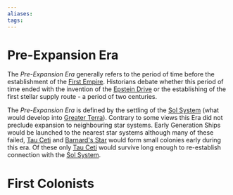```yaml
---
aliases:
tags:
---
```


# Pre-Expansion Era

The *Pre-Expansion Era* generally refers  to the period of time before the establishment of the [First Empire](first-empire.md). Historians debate whether this period of time ended with the invention of the [Epstein Drive](epstein-drive.md) or the establishing of the first stellar supply route - a period of two centuries.  

The *Pre-Expansion Era* is defined by the settling of the [Sol System](greater-terra.md) (what would develop into [Greater Terra](greater-terra.md)). Contrary to some views this Era did not preclude expansion to neighbouring star systems. Early Generation Ships would be launched to the nearest star systems although many of these failed, [Tau Ceti](tau-ceti.md) and [Barnard's Star](barnards-star.md) would form small colonies early during this era. Of these only [Tau Ceti](tau-ceti.md) would survive long enough to re-establish connection with the [Sol System](greater-terra.md).

# First Colonists